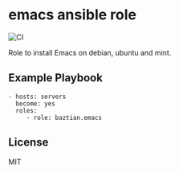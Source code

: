 emacs ansible role
==================

![CI](https://github.com/baztian/ansible-emacs/workflows/CI/badge.svg)

Role to install Emacs on debian, ubuntu and mint.

Example Playbook
----------------

    - hosts: servers
      become: yes
      roles:
         - role: baztian.emacs

License
-------

MIT
